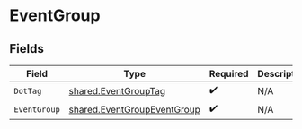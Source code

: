# EventGroup


## Fields

| Field                                                                             | Type                                                                              | Required                                                                          | Description                                                                       | Example                                                                           |
| --------------------------------------------------------------------------------- | --------------------------------------------------------------------------------- | --------------------------------------------------------------------------------- | --------------------------------------------------------------------------------- | --------------------------------------------------------------------------------- |
| `DotTag`                                                                          | [shared.EventGroupTag](../../../pkg/models/shared/eventgrouptag.md)               | :heavy_check_mark:                                                                | N/A                                                                               | group                                                                             |
| `EventGroup`                                                                      | [shared.EventGroupEventGroup](../../../pkg/models/shared/eventgroupeventgroup.md) | :heavy_check_mark:                                                                | N/A                                                                               | all                                                                               |